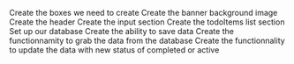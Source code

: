 Create the boxes we need to create
Create the banner background image
Create the header
Create the input section
Create the todoItems list section
Set up our database 
Create the ability to save data
Create the functionnamity to grab the data from the database
Create the functionnality to update the data with new status of completed or active